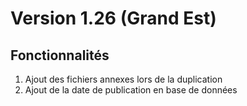 # Version 1.26 (Grand Est)

## Fonctionnalités
1. Ajout des fichiers annexes lors de la duplication
2. Ajout de la date de publication en base de données